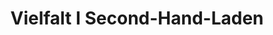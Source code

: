 ---
title: "Vielfalt I Second-Hand-Laden"
url: /bergisch-gladbach/vielfalt-i-second-hand-laden/
shop: Gebrauchtwaren
---